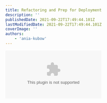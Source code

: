 ```yaml
---
title: Refactoring and Prep for Deployment
description: ''
publishedDate: 2021-09-22T17:49:44.101Z
lastModifiedDate: 2021-09-22T17:49:44.101Z
coverImage: ''
authors:
    - 'ania-kubow'
---
```


<Embed
	type="youtube"
	url="https://youtu.be/GK4Pl-GmPHk?t=2939"
	title="Refactoring and Prep for Deployment"
/>
